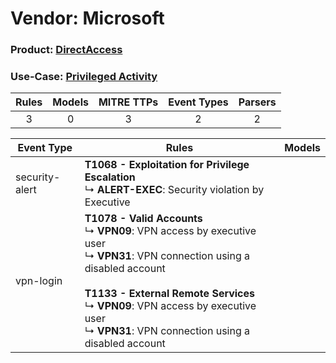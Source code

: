 Vendor: Microsoft
=================
### Product: [DirectAccess](../ds_microsoft_directaccess.md)
### Use-Case: [Privileged Activity](../../../../UseCases/uc_privileged_activity.md)

| Rules | Models | MITRE TTPs | Event Types | Parsers |
|:-----:|:------:|:----------:|:-----------:|:-------:|
|   3   |   0    |     3      |      2      |    2    |

| Event Type     | Rules                                                                                                                                                                                                                                                                                                  | Models |
| -------------- | ------------------------------------------------------------------------------------------------------------------------------------------------------------------------------------------------------------------------------------------------------------------------------------------------------ | ------ |
| security-alert | <b>T1068 - Exploitation for Privilege Escalation</b><br> ↳ <b>ALERT-EXEC</b>: Security violation by Executive                                                                                                                                                                                          |        |
| vpn-login      | <b>T1078 - Valid Accounts</b><br> ↳ <b>VPN09</b>: VPN access by executive user<br> ↳ <b>VPN31</b>: VPN connection using a disabled account<br><br><b>T1133 - External Remote Services</b><br> ↳ <b>VPN09</b>: VPN access by executive user<br> ↳ <b>VPN31</b>: VPN connection using a disabled account |        |